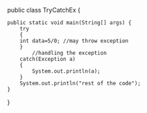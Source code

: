 public class TryCatchEx {  

    public static void main(String[] args) {  
        try  
        {  
        int data=5/0; //may throw exception   
        }  
            //handling the exception  
        catch(Exception a)  
        {  
            System.out.println(a);  
        }  
        System.out.println("rest of the code");  
    }  

}
